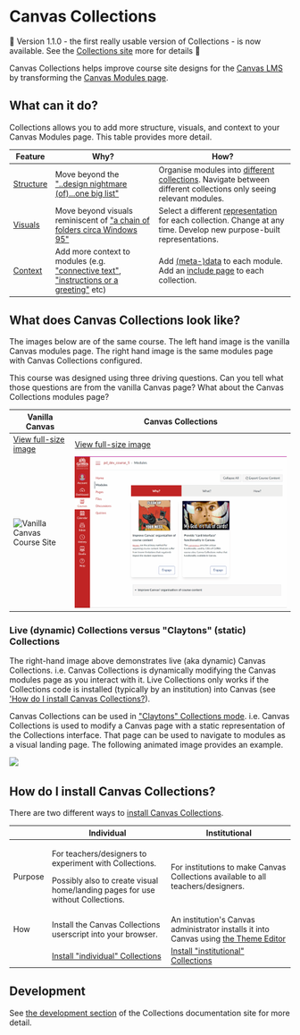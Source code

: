 # Canvas Collections 

:confetti_ball: Version 1.1.0 - the first really usable version of Collections - is now available. See the [Collections site](https://djplaner.github.io/canvas-collections/) more for details  :confetti_ball:

Canvas Collections helps improve course site designs for the [Canvas LMS](https://canvaslms.instructure.com/lp/lms/) by transforming the [Canvas Modules page](https://www.instructure.com/en-au/resources/blog/how-use-modules-build-courses-canvas). 

## What can it do?

Collections allows you to add more structure, visuals, and context to your Canvas Modules page. This table provides more detail.

| Feature | Why? | How? | 
| --- | --- | --- | 
| [Structure](https://djplaner.github.io/canvas-collections/#structure) | Move beyond the ["..design nightmare (of)...one big list"](https://community.canvaslms.com/t5/Idea-Conversations/More-editing-functions/idc-p/475281/highlight/true#M53223) | Organise modules into [different collections](https://djplaner.github.io/canvas-collections/getting-started/101/concepts/#collections). Navigate between different collections only seeing relevant modules. |
| [Visuals](https://djplaner.github.io/canvas-collections/#visuals) | Move beyond visuals reminiscent of ["a chain of folders circa Windows 95"](https://community.canvaslms.com/t5/Canvas-Question-Forum/Visual-based-Module-Outline-PLEASE/m-p/395779/highlight/true#M140332) | Select a different [representation](https://djplaner.github.io/canvas-collections/getting-started/101/concepts/#representations) for each collection. Change at any time. Develop new purpose-built representations. |
| [Context](https://djplaner.github.io/canvas-collections/#context) | Add more context to modules (e.g. ["connective text"](https://community.canvaslms.com/t5/Canvas-Question-Forum/Is-there-a-way-to-add-connective-text-not-quot-text-headers-quot/m-p/510878), ["instructions or a greeting"](https://community.canvaslms.com/t5/Canvas-Ideas/Modules-Add-Images-to-Modules/idc-p/372263/highlight/true#M9258) etc) | Add [(meta-)data](https://djplaner.github.io/canvas-collections/getting-started/101/concepts/#context-objects-through-metadata) to each module. Add an [include page](https://djplaner.github.io/canvas-collections/reference/conceptual-model/collections/existing-collections/#include-page) to each collection. |

## What does Canvas Collections look like?

The images below are of the same course. The left hand image is the vanilla Canvas modules page. The right hand image is the same modules page with Canvas Collections configured.

This course was designed using three driving questions. Can you tell what those questions are from the vanilla Canvas page?  What about the Canvas Collections modules page?

| Vanilla Canvas | Canvas Collections |
| -------------- | ------------------ |
| [View full-size image](docs/assets/vanillaModules.gif) | [View full-size image](docs/assets/withCanvasCollections.gif) |
| ![Vanilla Canvas Course Site](docs/assets/vanillaModules.gif) | ![Same site with Canvas Collections](docs/assets/withCanvasCollections.gif) |

### Live (dynamic) Collections versus "Claytons" (static) Collections

The right-hand image above demonstrates live (aka dynamic) Canvas Collections. i.e. Canvas Collections is dynamically modifying the Canvas modules page as you interact with it. Live Collections only works if the Collections code is installed (typically by an institution) into Canvas (see ['How do I install Canvas Collections?](#how-do-i-install-canvas-collections)).

Canvas Collections can be used in ["Claytons" Collections mode](https://djplaner.github.io/canvas-collections/reference/conceptual-model/representations/claytons/overview/). i.e. Canvas Collections is used to modify a Canvas page with a static representation of the Collections interface. That page can be used to navigate to modules as a visual landing page. The following animated image provides an example.

![](https://github.com/djplaner/canvas-collections/blob/main/docs/getting-started/101/interface/images/animatedClaytonsNav.gif?raw=true)


## How do I install Canvas Collections?

There are two different ways to [install Canvas Collections](https://djplaner.github.io/canvas-collections/getting-started/install/how-to-install/).

| | Individual | Institutional |
| --- | --- | --- |
| Purpose | <p>For teachers/designers to experiment with Collections.</p><p>Possibly also to create visual home/landing pages for use without Collections.</p> | <p>For institutions to make Canvas Collections available to all teachers/designers.</p> |
| How | Install the Canvas Collections userscript into your browser. | An institution's Canvas administrator installs it into Canvas using [the Theme Editor](https://community.canvaslms.com/t5/Video-Guide/Theme-Editor-Admins/ta-p/383021) |
| | [Install "individual" Collections ](https://djplaner.github.io/canvas-collections/getting-started/install/individual/) | [Install "institutional" Collections ](https://djplaner.github.io/canvas-collections/getting-started/install/institutional/)  |


## Development

See [the development section](https://djplaner.github.io/canvas-collections/reference/development/development-overview/) of the Collections documentation site for more detail.